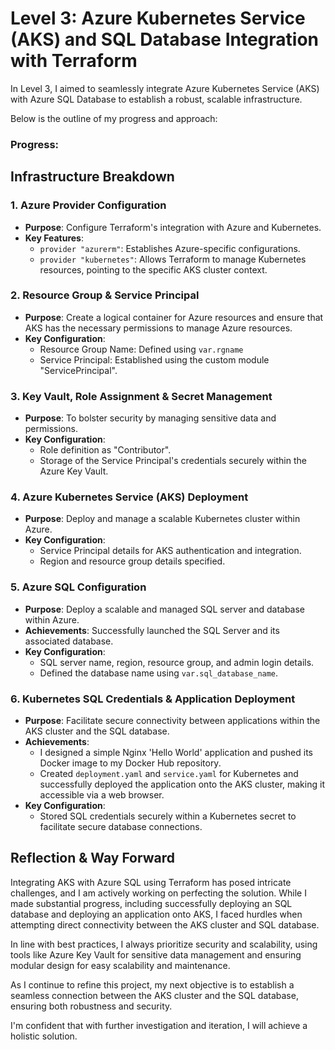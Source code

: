 # Level 3: Azure Kubernetes Service (AKS) and SQL Database Integration with Terraform

In Level 3, I aimed to seamlessly integrate Azure Kubernetes Service (AKS) with Azure SQL Database to establish a robust, scalable infrastructure.

Below is the outline of my progress and approach:

### Progress:

## Infrastructure Breakdown

### 1. **Azure Provider Configuration**
- **Purpose**: Configure Terraform's integration with Azure and Kubernetes.
- **Key Features**: 
  - `provider "azurerm"`: Establishes Azure-specific configurations.
  - `provider "kubernetes"`: Allows Terraform to manage Kubernetes resources, pointing to the specific AKS cluster context.

### 2. **Resource Group & Service Principal**
- **Purpose**: Create a logical container for Azure resources and ensure that AKS has the necessary permissions to manage Azure resources.
- **Key Configuration**:
  - Resource Group Name: Defined using `var.rgname`
  - Service Principal: Established using the custom module "ServicePrincipal".

### 3. **Key Vault, Role Assignment & Secret Management**
- **Purpose**: To bolster security by managing sensitive data and permissions.
- **Key Configuration**: 
  - Role definition as "Contributor".
  - Storage of the Service Principal's credentials securely within the Azure Key Vault.

### 4. **Azure Kubernetes Service (AKS) Deployment**
- **Purpose**: Deploy and manage a scalable Kubernetes cluster within Azure.
- **Key Configuration**: 
  - Service Principal details for AKS authentication and integration.
  - Region and resource group details specified.

### 5. **Azure SQL Configuration**
- **Purpose**: Deploy a scalable and managed SQL server and database within Azure.
- **Achievements**: Successfully launched the SQL Server and its associated database. 
- **Key Configuration**: 
  - SQL server name, region, resource group, and admin login details.
  - Defined the database name using `var.sql_database_name`.

### 6. **Kubernetes SQL Credentials & Application Deployment**
- **Purpose**: Facilitate secure connectivity between applications within the AKS cluster and the SQL database.
- **Achievements**: 
  - I designed a simple Nginx 'Hello World' application and pushed its Docker image to my Docker Hub repository.
  - Created `deployment.yaml` and `service.yaml` for Kubernetes and successfully deployed the application onto the AKS cluster, making it accessible via a web browser.
- **Key Configuration**: 
  - Stored SQL credentials securely within a Kubernetes secret to facilitate secure database connections.

## Reflection & Way Forward

Integrating AKS with Azure SQL using Terraform has posed intricate challenges, and I am actively working on perfecting the solution. While I made substantial progress, including successfully deploying an SQL database and deploying an application onto AKS, I faced hurdles when attempting direct connectivity between the AKS cluster and SQL database.

In line with best practices, I always prioritize security and scalability, using tools like Azure Key Vault for sensitive data management and ensuring modular design for easy scalability and maintenance.

As I continue to refine this project, my next objective is to establish a seamless connection between the AKS cluster and the SQL database, ensuring both robustness and security.

I'm confident that with further investigation and iteration, I will achieve a holistic solution.
